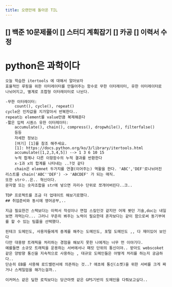 ```yaml
---
title: 오랜만에 돌아온 TIL
---
```


[] 백준 10문제풀이
[] 스터디 계획잡기
[] 카공
[] 이력서 수정
---

# python은 과학이다

    오늘 학습한 itertools 에 대해서 알아보자
    효율적인 루핑을 위한 이터레이터를 만들어주는 함수로 무한 이터레이터, 유한 이터레이터로 나뉘어지고, 별계로 조합형 이터레이터로 나뉜다.

    -무한 이터레이터:
        count(), cycle(), repeat()
    cycle은 인자값을 지가알아서 반복한다.. 
    repeat는 element를 value만큼 복제해준다
    -짧은 입력 시퀀스 유한 이터레이터:
        accumulate(), chain(), compress(), dropwhile(), filterfalse()
        등등
        자세한 정보는 
        [여기] [1]를 참조 해주세요.
        [1]: https://docs.python.org/ko/3/library/itertools.html
        accumulate([1,2,3,4,5]) --> 1 3 6 10 15
        누적 합계나 다른 이항함수의 누적 결과를 반환한다
        x-1과 x의 합계를 나타내는 ..?것 같다
        chain은 elemnet 두가지를 연결(이어주는) 역활을 한다. 'ABC','DEF'로나뉘어진 리스트를 chain('ABC''DEF') -> 'ABCDEF' 가 되는 매직.
    또한 strㅇ..은.. 혁신이다.
    문자열 또는 숫자조합을 str에 넣으면 자리수 단위로 쪼개어버린다..크..

    TDP 프로젝트를 조금 더 업데이트 해보기로했다.
    ## 취업준비와 동시에 영어공부,..
    
    지금 필요한건 스택보다는 이력서 작성이나 면접 스킬인것 같지만 어제 봣던 기술,doc는 내일보면 까먹는다... 그러니 꾸준히 봐주는 노력이 필요한데 혼자보다는 같이 함으로써 동기부여를 할 수 있는 팀플을 선택했다.

    핀테크 도메인도, 사용자들에게 중계를 해주는 도메인도, 포털 도메인도 ,, 다 재미있어 보인다 
    다만 대용량 트래픽을 처리하는 경험을 해보지 못한 나에게는 너무 먼 이야기다.
    예를들면 소규모 트래픽을 운용하는 서버에서나 패킷 단위의 통신이야.. 받아도 webscoket 같은 양방향 통신을 지속적으로 사용하는 , 대규모 도메인들은 어떻게 처리를 하는지 궁금하다..
    단순히 EB를 사용해 로드밸런서에 의존하는 것..? 애초에 통신(소켓)을 위한 서버를 크게 짜거나 스케일업을 해가는걸까..

    이커머스 같은 딮한 로직보다는 당근마켓 같은 GPS기반의 도메인을 다뤄보고싶다..
    
